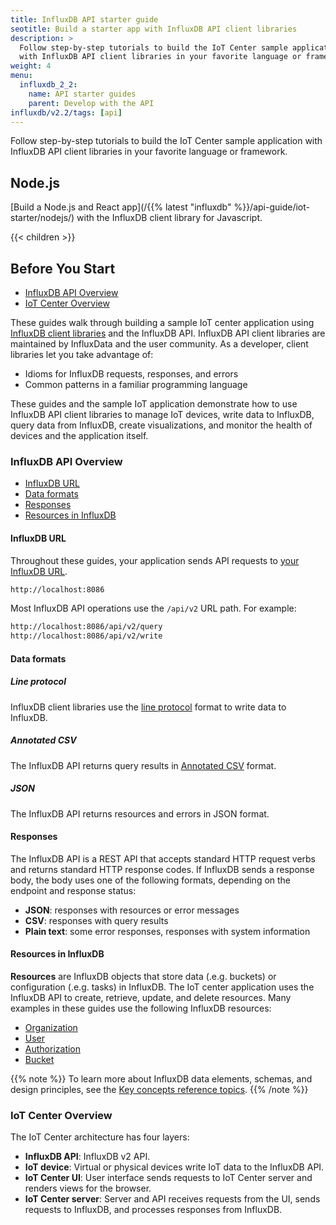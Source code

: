 ```yaml
---
title: InfluxDB API starter guide
seotitle: Build a starter app with InfluxDB API client libraries
description: >
  Follow step-by-step tutorials to build the IoT Center sample application
  with InfluxDB API client libraries in your favorite language or framework.
weight: 4
menu:
  influxdb_2_2:
    name: API starter guides
    parent: Develop with the API
influxdb/v2.2/tags: [api]
---
```


Follow step-by-step tutorials to build the IoT Center sample application
with InfluxDB API client libraries in your favorite language or framework.

## Node.js

[Build a Node.js and React app](/{{% latest "influxdb" %}}/api-guide/iot-starter/nodejs/)
with the InfluxDB client library for Javascript.

{{< children >}}

## Before You Start

- [InfluxDB API Overview](#influxdb-api-overview)
- [IoT Center Overview](#iot-center-overview)

These guides walk through building a sample IoT center application using 
[InfluxDB client libraries](/influxdb/v2.2/api-guide/client-libraries/) and the InfluxDB API.
InfluxDB API client libraries are maintained by InfluxData and the user 
community. As a developer, client libraries let you take advantage of:
- Idioms for InfluxDB requests, responses, and errors
- Common patterns in a familiar programming language

These guides and the sample IoT application demonstrate how to use InfluxDB API 
client libraries to manage IoT devices, write data to InfluxDB, query data from 
InfluxDB, create visualizations, and monitor the health of devices and the 
application itself.


### InfluxDB API Overview

- [InfluxDB URL](#influxdb-url)
- [Data formats](#data-formats)
- [Responses](#responses)
- [Resources in InfluxDB](#resources-in-influxdb)

#### InfluxDB URL
Throughout these guides, your application sends API requests to [your InfluxDB URL](/influxdb/v2.2/reference/urls/).
```sh
http://localhost:8086
```

Most InfluxDB API operations use the `/api/v2` URL path. For example:
```sh
http://localhost:8086/api/v2/query
http://localhost:8086/api/v2/write
```

#### Data formats

##### Line protocol
InfluxDB client libraries use the [line protocol](/influxdb/v2.2/reference/syntax/line-protocol/) format to write data to InfluxDB.

##### Annotated CSV
The InfluxDB API returns query results in [Annotated CSV](/influxdb/v2.2/reference/syntax/annotated-csv/) format.

##### JSON
The InfluxDB API returns resources and errors in JSON format.

#### Responses
The InfluxDB API is a REST API that accepts standard HTTP request verbs
and returns standard HTTP response codes. If InfluxDB sends a response body, the body
uses one of the following formats, depending on the endpoint and response status:

- **JSON**: responses with resources or error messages
- **CSV**: responses with query results
- **Plain text**: some error responses, responses with system information

#### Resources in InfluxDB
**Resources** are InfluxDB objects that store data (.e.g. buckets) or configuration (.e.g. tasks) in InfluxDB.
The IoT center application uses the InfluxDB API to create, retrieve, update, and delete resources.
Many examples in these guides use the following InfluxDB resources:

- [Organization](/influxdb/v2.2/reference/glossary/#organization)
- [User](/influxdb/v2.2/reference/glossary/#user)
- [Authorization](/influxdb/v2.2/reference/glossary/#authorization)
- [Bucket](/influxdb/v2.2/reference/glossary/#bucket)

{{% note %}}
To learn more about InfluxDB data elements, schemas, and design principles, see the
[Key concepts reference topics](influxdb/v2.1/reference/key-concepts/).
{{% /note %}}


### IoT Center Overview

The IoT Center architecture has four layers:

- **InfluxDB API**: InfluxDB v2 API.
- **IoT device**: Virtual or physical devices write IoT data to the InfluxDB API.
- **IoT Center UI**: User interface sends requests to IoT Center server and renders views for the browser.
- **IoT Center server**: Server and API receives requests from the UI, sends requests to InfluxDB,
  and processes responses from InfluxDB.